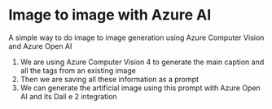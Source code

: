 # Image to image with Azure AI

A simple way to do image to image generation using Azure Computer Vision and Azure Open AI

1. We are using Azure Computer Vision 4 to generate the main caption and all the tags from an existing image
2. Then we are saving all these information as a prompt
3. We can generate the artificial image using this prompt with Azure Open AI and its Dall e 2 integration

